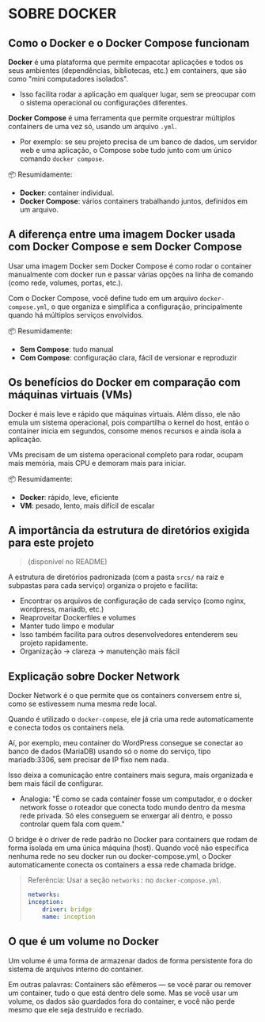 # SOBRE DOCKER

## Como o Docker e o Docker Compose funcionam

**Docker** é uma plataforma que permite empacotar aplicações e todos os seus ambientes (dependências, bibliotecas, etc.) em containers, que são como "mini computadores isolados".

- Isso facilita rodar a aplicação em qualquer lugar, sem se preocupar com o sistema operacional ou configurações diferentes.

**Docker Compose** é uma ferramenta que permite orquestrar múltiplos containers de uma vez só, usando um arquivo `.yml`.

- Por exemplo: se seu projeto precisa de um banco de dados, um servidor web e uma aplicação, o Compose sobe tudo junto com um único comando `docker compose`.

📦 Resumidamente:

- **Docker**: container individual.
- **Docker Compose**: vários containers trabalhando juntos, definidos em um arquivo.

## A diferença entre uma imagem Docker usada com Docker Compose e sem Docker Compose

Usar uma imagem Docker sem Docker Compose é como rodar o container manualmente com docker run e passar várias opções na linha de comando (como rede, volumes, portas, etc.).

Com o Docker Compose, você define tudo em um arquivo `docker-compose.yml`, o que organiza e simplifica a configuração, principalmente quando há múltiplos serviços envolvidos.

📦 Resumidamente:

- **Sem Compose**: tudo manual
- **Com Compose**: configuração clara, fácil de versionar e reproduzir

## Os benefícios do Docker em comparação com máquinas virtuais (VMs)

Docker é mais leve e rápido que máquinas virtuais. Além disso, ele não emula um sistema operacional, pois compartilha o kernel do host, então o container inicia em segundos, consome menos recursos e ainda isola a aplicação.

VMs precisam de um sistema operacional completo para rodar, ocupam mais memória, mais CPU e demoram mais para iniciar.

📦 Resumidamente:

- **Docker**: rápido, leve, eficiente
- **VM**: pesado, lento, mais difícil de escalar

## A importância da estrutura de diretórios exigida para este projeto

> (disponível no README)

A estrutura de diretórios padronizada (com a pasta `srcs/` na raiz e subpastas para cada serviço) organiza o projeto e facilita:

- Encontrar os arquivos de configuração de cada serviço (como nginx, wordpress, mariadb, etc.)
- Reaproveitar Dockerfiles e volumes
- Manter tudo limpo e modular
- Isso também facilita para outros desenvolvedores entenderem seu projeto rapidamente.
- Organização → clareza → manutenção mais fácil

## Explicação sobre Docker Network

Docker Network é o que permite que os containers conversem entre si, como se estivessem numa mesma rede local.

Quando é utilizado o `docker-compose`, ele já cria uma rede automaticamente e conecta todos os containers nela.

Aí, por exemplo, meu container do WordPress consegue se conectar ao banco de dados (MariaDB) usando só o nome do serviço, tipo mariadb:3306, sem precisar de IP fixo nem nada.

Isso deixa a comunicação entre containers mais segura, mais organizada e bem mais fácil de configurar.

- Analogia: "É como se cada container fosse um computador, e o docker network fosse o roteador que conecta todo mundo dentro da mesma rede privada. Só eles conseguem se enxergar ali dentro, e posso controlar quem fala com quem."

O bridge é o driver de rede padrão no Docker para containers que rodam de forma isolada em uma única máquina (host). Quando você não especifica nenhuma rede no seu docker run ou docker-compose.yml, o Docker automaticamente conecta os containers a essa rede chamada bridge.

> Referência: Usar a seção `networks:` no `docker-compose.yml`.
>	```yml
>	networks:
>	inception:
>		driver: bridge
>		name: inception
>	```

##  O que é um volume no Docker

Um volume é uma forma de armazenar dados de forma persistente fora do sistema de arquivos interno do container.

Em outras palavras: Containers são efêmeros — se você parar ou remover um container, tudo o que está dentro dele some. Mas se você usar um volume, os dados são guardados fora do container, e você não perde mesmo que ele seja destruído e recriado.
